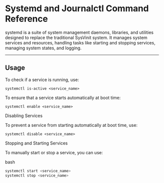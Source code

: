 # Systemd and Journalctl Command Reference

systemd is a suite of system management daemons, libraries, and utilities designed to replace the traditional SysVinit system. It manages system services and resources, handling tasks like starting and stopping services, managing system states, and logging.

---

## Usage

To check if a service is running, use:


`systemctl is-active <service_name>`

To ensure that a service starts automatically at boot time:

`systemctl enable <service_name>`

Disabling Services

To prevent a service from starting automatically at boot time, use:

`systemctl disable <service_name>`

Stopping and Starting Services

To manually start or stop a service, you can use:

bash

```bash
systemctl start <service_name>
systemctl stop <service_name>
